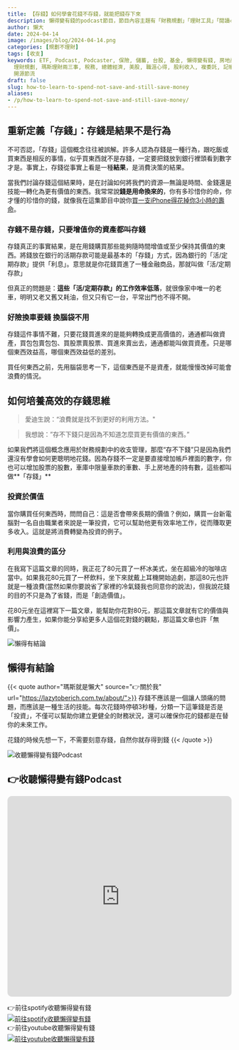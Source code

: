 ```yaml
---
title: 【存錢】如何學會花錢不存錢，就能把錢存下來
description: 懶得變有錢的podcast節目，節目內容主題有「財務規劃」「理財工具」「閱讀心得」「職涯與生活」，內容涵蓋了你與金錢會產生的所有關係。如果想要讓自己對「財務規劃」的本質有更進一步的認識，歡迎訂閱、追蹤、分享並歡迎進一步提出你的想法，讓更多人一起財務有規劃、快樂有方法。
author: 懶大
date: 2024-04-14
image: /images/blog/2024-04-14.png
categories: [規劃不理財]
tags: [收支]
keywords: ETF, Podcast, Podcaster, 保險, 儲蓄, 台股, 基金, 懶得變有錢, 房地產, 投資, 投資理財, 支出, 收入, 理財,
  理財規劃, 瑪斯理財兩三事, 稅務, 總體經濟, 美股, 職涯心得, 股利收入, 複委託, 記帳, 讀書心得, 財務規劃, 財商, 貸款, 資產配置, 退休規劃,
  開源節流
draft: false
slug: how-to-learn-to-spend-not-save-and-still-save-money
aliases:
- /p/how-to-learn-to-spend-not-save-and-still-save-money/
---
```

## 重新定義「存錢」：存錢是結果不是行為

不可否認，「存錢」這個概念往往被誤解。許多人認為存錢是一種行為，跟吃飯或買東西是相反的事情，似乎買東西就不是存錢，一定要把錢放到銀行裡頭看到數字才是。事實上，存錢從事實上看是一種**結果**，是消費決策的結果。

當我們討論存錢這個結果時，是在討論如何將我們的資源—無論是時間、金錢還是技能—轉化為更有價值的東西。我常常說**錢是用命換來的**，你有多珍惜你的命，你才懂的珍惜你的錢，就像我在這集節目中說你[買一支iPhone得花掉你3小時的壽命](https://lazytoberich.com.tw/p/ep1an-iphone-will-cost-you-3-hours-of-your-lifetime-your-money-will-come-and-go-sometimes-quickly-sometimes-slowly./)。



### 存錢不是存錢，只要增值你的資產都叫存錢

存錢真正的事實結果，是在用錢購買那些能夠隨時間增值或至少保持其價值的東西。將錢放在銀行的活期存款可能是最基本的「存錢」方式，因為銀行的「活/定期存款」提供「利息」。意思就是你花錢買進了一種金融商品，那就叫做「活/定期存款」

但真正的問題是：**這些「活/定期存款」的工作效率低落**，就很像家中唯一的老車，明明又老又舊又耗油，但又只有它一台，平常出門也不得不開。

### 好險換車要錢 換腦袋不用

存錢這件事情不難，只要花錢買進來的是能夠轉換成更高價值的，通通都叫做資產，買包包賣包包、買股票賣股票、買進來賣出去，通通都能叫做買資產。只是哪個東西效益高，哪個東西效益低的差別。

買任何東西之前，先用腦袋思考一下，這個東西是不是資產，就能慢慢改掉可能會浪費的情況。

## 如何培養高效的存錢思維

> 愛迪生說：“浪費就是找不到更好的利用方法。"

> 我想說：”存不下錢只是因為不知道怎麼買更有價值的東西。”

如果我們將這個概念應用於財務規劃中的收支管理，那麼“存不下錢”只是因為我們還沒有學會如何更聰明地花錢。因為存錢不一定是要直接增加帳戶裡面的數字，你也可以增加股票的股數，車庫中限量車款的車數、手上房地產的持有數，這些都叫做**「存錢」**

### 投資於價值

當你購買任何東西時，問問自己：這是否會帶來長期的價值？例如，購買一台新電腦對一名自由職業者來說是一筆投資，它可以幫助他更有效率地工作，從而賺取更多收入。這就是將消費轉變為投資的例子。

### 利用與浪費的區分

在我寫下這篇文章的同時，我正花了80元買了一杯冰美式，坐在超級冷的咖啡店當中。如果我花80元買了一杯飲料，坐下來就戴上耳機開始追劇，那這80元也許就是一種浪費(當然如果你要說省了家裡的冷氣錢我也同意你的說法)，但我說花錢的目的不只是為了省錢，而是「創造價值」。

花80元坐在這裡寫下一篇文章，能幫助你花對80元，那這篇文章就有它的價值與影響力產生，如果你能分享給更多人這個花對錢的觀點，那這篇文章也許「無價」。

![懶得有結論](/images/blog/lazytobeconclude.svg)
## 懶得有結論

{{< quote author="瑪斯就是懶大" source="👉關於我" url="https://lazytoberich.com.tw/about/">}}
存錢不應該是一個讓人頭痛的問題，而應該是一種生活的技能。每次花錢時停頓3秒種，分類一下這筆錢是否是「投資」，不僅可以幫助你建立更健全的財務狀況，還可以確保你花的錢都是在替你的未來工作。

花錢的時候先想一下，不需要刻意存錢，自然你就存得到錢
{{< /quote >}}


![收聽懶得變有錢Podcast](/images/blog/lazytoberich.svg)
## 👉收聽懶得變有錢Podcast

<iframe id="embedPlayer" src="https://embed.podcasts.apple.com/us/podcast/%E6%87%B6%E5%BE%97%E8%AE%8A%E6%9C%89%E9%8C%A2/id1707756115?itsct=podcast_box_player&amp;itscg=30200&amp;ls=1&amp;theme=auto" height="450px" frameborder="0" sandbox="allow-forms allow-popups allow-same-origin allow-scripts allow-top-navigation-by-user-activation" allow="autoplay *; encrypted-media *; clipboard-write" style="width: 100%; max-width: 660px; overflow: hidden; border-radius: 10px; transform: translateZ(0px); animation: 2s ease 0s 6 normal none running loading-indicator; background-color: rgb(228, 228, 228);"></iframe>

👉前往spotify收聽懶得變有錢<br>
[![前往spotify收聽懶得變有錢](/images/podcast/spotify.png)](https://open.spotify.com/show/0VOxVD8igXWWJLFCtQxhdN)<br>
👉前往youtube收聽懶得變有錢<br>
[![前往youtube收聽懶得變有錢](/images/podcast/youtube.png)](https://www.youtube.com/channel/UC1aV8nIJxkE0s6bWdKQvtUQ)
